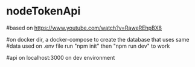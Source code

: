 # nodeTokenApi
#based on https://www.youtube.com/watch?v=RaweREhpBX8

#on docker dir, a docker-compose to create the database that uses same 
#data used on .env file
run "npm init"
then "npm run dev" to work

#api on localhost:3000 on dev environment 
